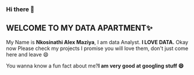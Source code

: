 ### Hi there 👋
<h2><b>WELCOME TO MY DATA APARTMENT✨</b></h2> 
<p>My Name is <b>Nkosinathi Alex Maziya</b>, I am data Analyst.
<b>I LOVE DATA.</b> Okay now Please check my projects I promise you will love them,
don't just come here and leave 😄</p>

<p>You  wanna know a fun fact about me?<b>I am very good at googling stuff 😄</b></p>


<!--
**NkosinathiAlex/NKOSINATHIALEX** is a ✨ _special_ ✨ repository because its `README.md` (this file) appears on your GitHub profile.

Here are some ideas to get you started:

- 🔭 I’m currently working on ...
- 🌱 I’m currently learning ...
- 👯 I’m looking to collaborate on ...
- 🤔 I’m looking for help with ...
- 💬 Ask me about ...
- 📫 How to reach me: ...
- 😄 Pronouns: ...

-->

